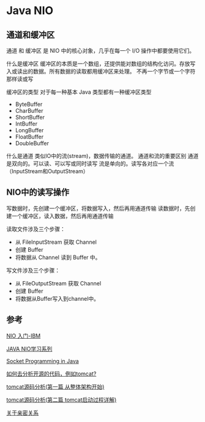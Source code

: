 # Java NIO

## 通道和缓冲区
通道 和 缓冲区 是 NIO 中的核心对象，几乎在每一个 I/O 操作中都要使用它们。

什么是缓冲区
缓冲区的本质是一个数组，还提供能对数组的结构化访问。存放写入或读出的数据。所有数据的读取都用缓冲区来处理。
不再一个字节或一个字符那样读或写

缓冲区的类型
对于每一种基本 Java 类型都有一种缓冲区类型
* ByteBuffer
* CharBuffer
* ShortBuffer
* IntBuffer
* LongBuffer
* FloatBuffer
* DoubleBuffer


什么是通道
类似IO中的流(stream)，数据传输的通道。
通道和流的重要区别
通道是双向的。可以读、可以写或同时读写
流是单向的。读写各对应一个流（InputStream和OutputStream）

## NIO中的读写操作
写数据时，先创建一个缓冲区，将数据写入，然后再用通道传输
读数据时，先创建一个缓冲区，读入数据，然后再用通道传输

读取文件涉及三个步骤：

* 从 FileInputStream 获取 Channel
* 创建 Buffer
* 将数据从 Channel 读到 Buffer 中。

写文件涉及三个步骤：

* 从 FileOutputStream 获取 Channel
* 创建 Buffer
* 将数据从Buffer写入到channel中。


## 参考
[NIO 入门-IBM](https://www.ibm.com/developerworks/cn/education/java/j-nio/j-nio.html)

[JAVA NIO学习系列](https://www.cnblogs.com/pony1223/p/8138233.html)

[Socket Programming in Java](https://www.geeksforgeeks.org/socket-programming-in-java/)

[如何去分析开源的代码，例如tomcat?](https://www.zhihu.com/question/20054992)

[tomcat源码分析(第一篇 从整体架构开始)](https://juejin.im/post/5ae170ea51882567244daef5)

[tomcat源码分析(第二篇 tomcat启动过程详解)](https://juejin.im/post/5af176196fb9a07ac90d2ac8)

[关于亲密关系](https://www.jianshu.com/p/2746aa7689ee)